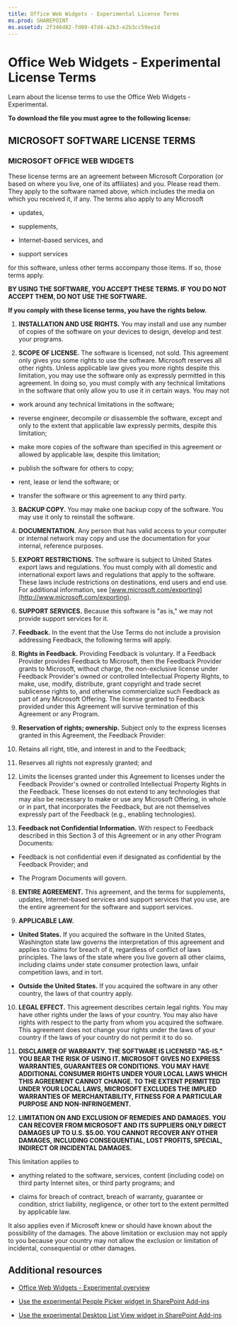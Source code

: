 ```yaml
---
title: Office Web Widgets - Experimental License Terms
ms.prod: SHAREPOINT
ms.assetid: 2f346d82-fd09-47d4-a2b3-e2b3cc59ee1d
---
```



# Office Web Widgets - Experimental License Terms
Learn about the license terms to use the Office Web Widgets - Experimental.
 




 **To download the file you must agree to the following license:**
## MICROSOFT SOFTWARE LICENSE TERMS


### MICROSOFT OFFICE WEB WIDGETS

These license terms are an agreement between Microsoft Corporation (or based on where you live, one of its affiliates) and you. Please read them. They apply to the software named above, which includes the media on which you received it, if any. The terms also apply to any Microsoft




- updates,


- supplements,


- Internet-based services, and


- support services


for this software, unless other terms accompany those items. If so, those terms apply.



 **BY USING THE SOFTWARE, YOU ACCEPT THESE TERMS. IF YOU DO NOT ACCEPT THEM, DO NOT USE THE SOFTWARE.**



 **If you comply with these license terms, you have the rights below.**




1. **INSTALLATION AND USE RIGHTS.** You may install and use any number of copies of the software on your devices to design, develop and test your programs.


2. **SCOPE OF LICENSE.** The software is licensed, not sold. This agreement only gives you some rights to use the software. Microsoft reserves all other rights. Unless applicable law gives you more rights despite this limitation, you may use the software only as expressly permitted in this agreement. In doing so, you must comply with any technical limitations in the software that only allow you to use it in certain ways. You may not

  - work around any technical limitations in the software;


  - reverse engineer, decompile or disassemble the software, except and only to the extent that applicable law expressly permits, despite this limitation;


  - make more copies of the software than specified in this agreement or allowed by applicable law, despite this limitation;


  - publish the software for others to copy;


  - rent, lease or lend the software; or


  - transfer the software or this agreement to any third party.


3. **BACKUP COPY.** You may make one backup copy of the software. You may use it only to reinstall the software.


4. **DOCUMENTATION.** Any person that has valid access to your computer or internal network may copy and use the documentation for your internal, reference purposes.


5. **EXPORT RESTRICTIONS.** The software is subject to United States export laws and regulations. You must comply with all domestic and international export laws and regulations that apply to the software. These laws include restrictions on destinations, end users and end use. For additional information, see [www.microsoft.com/exporting](http://www.microsoft.com/exporting).


6. **SUPPORT SERVICES.** Because this software is "as is," we may not provide support services for it.


7. **Feedback.** In the event that the Use Terms do not include a provision addressing Feedback, the following terms will apply.

1. **Rights in Feedback.** Providing Feedback is voluntary. If a Feedback Provider provides Feedback to Microsoft, then the Feedback Provider grants to Microsoft, without charge, the non-exclusive license under Feedback Provider's owned or controlled Intellectual Property Rights, to make, use, modify, distribute, grant copyright and trade secret sublicense rights to, and otherwise commercialize such Feedback as part of any Microsoft Offering. The license granted to Feedback provided under this Agreement will survive termination of this Agreement or any Program.


2. **Reservation of rights; ownership.** Subject only to the express licenses granted in this Agreement, the Feedback Provider:

1. Retains all right, title, and interest in and to the Feedback;


2. Reserves all rights not expressly granted; and


3. Limits the licenses granted under this Agreement to licenses under the Feedback Provider's owned or controlled Intellectual Property Rights in the Feedback. These licenses do not extend to any technologies that may also be necessary to make or use any Microsoft Offering, in whole or in part, that incorporates the Feedback, but are not themselves expressly part of the Feedback (e.g., enabling technologies).


3. **Feedback not Confidential Information.** With respect to Feedback described in this Section 3 of this Agreement or in any other Program Documents:

  - Feedback is not confidential even if designated as confidential by the Feedback Provider; and


  - The Program Documents will govern.


8. **ENTIRE AGREEMENT.** This agreement, and the terms for supplements, updates, Internet-based services and support services that you use, are the entire agreement for the software and support services.


9. **APPLICABLE LAW.**

  - **United States.** If you acquired the software in the United States, Washington state law governs the interpretation of this agreement and applies to claims for breach of it, regardless of conflict of laws principles. The laws of the state where you live govern all other claims, including claims under state consumer protection laws, unfair competition laws, and in tort.


  - **Outside the United States.** If you acquired the software in any other country, the laws of that country apply.


10. **LEGAL EFFECT.** This agreement describes certain legal rights. You may have other rights under the laws of your country. You may also have rights with respect to the party from whom you acquired the software. This agreement does not change your rights under the laws of your country if the laws of your country do not permit it to do so.


11. **DISCLAIMER OF WARRANTY. THE SOFTWARE IS LICENSED "AS-IS." YOU BEAR THE RISK OF USING IT. MICROSOFT GIVES NO EXPRESS WARRANTIES, GUARANTEES OR CONDITIONS. YOU MAY HAVE ADDITIONAL CONSUMER RIGHTS UNDER YOUR LOCAL LAWS WHICH THIS AGREEMENT CANNOT CHANGE. TO THE EXTENT PERMITTED UNDER YOUR LOCAL LAWS, MICROSOFT EXCLUDES THE IMPLIED WARRANTIES OF MERCHANTABILITY, FITNESS FOR A PARTICULAR PURPOSE AND NON-INFRINGEMENT.**


12. **LIMITATION ON AND EXCLUSION OF REMEDIES AND DAMAGES. YOU CAN RECOVER FROM MICROSOFT AND ITS SUPPLIERS ONLY DIRECT DAMAGES UP TO U.S. $5.00. YOU CANNOT RECOVER ANY OTHER DAMAGES, INCLUDING CONSEQUENTIAL, LOST PROFITS, SPECIAL, INDIRECT OR INCIDENTAL DAMAGES.**


This limitation applies to




- anything related to the software, services, content (including code) on third party Internet sites, or third party programs; and


- claims for breach of contract, breach of warranty, guarantee or condition, strict liability, negligence, or other tort to the extent permitted by applicable law.


It also applies even if Microsoft knew or should have known about the possibility of the damages. The above limitation or exclusion may not apply to you because your country may not allow the exclusion or limitation of incidental, consequential or other damages.




## Additional resources
<a name="bk_addresources"> </a>


-  [Office Web Widgets - Experimental overview](office-web-widgetsexperimental-overview.md)


-  [Use the experimental People Picker widget in SharePoint Add-ins](use-the-experimental-people-picker-widget-in-sharepoint-add-ins.md)


-  [Use the experimental Desktop List View widget in SharePoint Add-ins](use-the-experimental-desktop-list-view-widget-in-sharepoint-add-ins.md)



